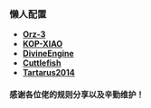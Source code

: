 ### 懒人配置

- **[Orz-3](https://raw.githubusercontent.com/Orz-3/QuantumultX/master/Orz-3.conf)**
- **[KOP-XIAO](https://raw.githubusercontent.com/KOP-XIAO/QuantumultX/master/QuantumultX_Profiles.conf)**
- **[DivineEngine](https://raw.githubusercontent.com/DivineEngine/Profiles/master/Quantumult/Outbound.conf)**
- **[Cuttlefish](https://raw.githubusercontent.com/ddgksf2013/Cuttlefish/master/Profile/QuantumultX.conf)**
- **[Tartarus2014](https://raw.githubusercontent.com/Tartarus2014/QuantumultX-Script/main/QuanX.conf)**

#### 感谢各位佬的规则分享以及辛勤维护！
